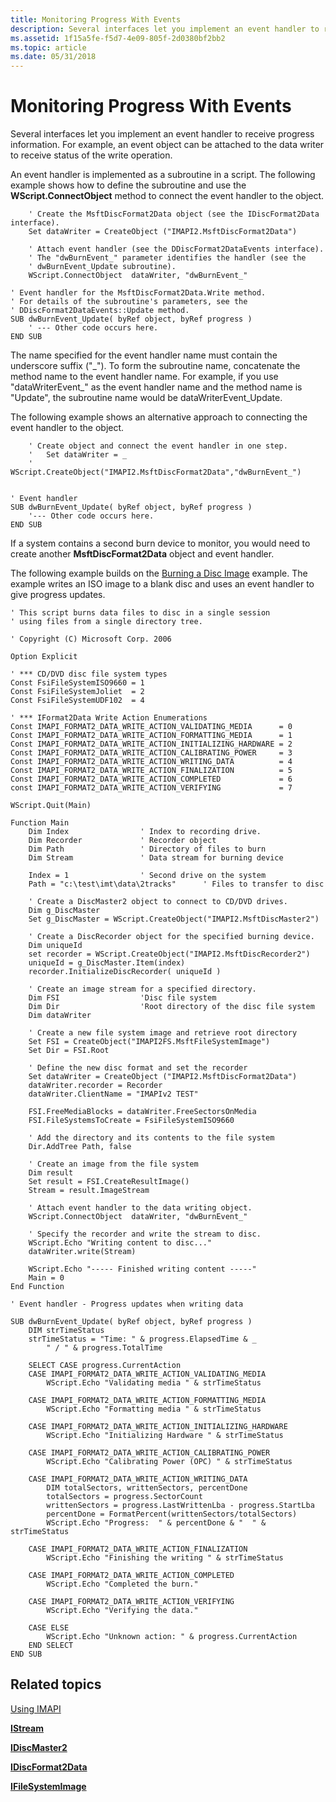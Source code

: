 ```yaml
---
title: Monitoring Progress With Events
description: Several interfaces let you implement an event handler to receive progress information. For example, an event object can be attached to the data writer to receive status of the write operation.
ms.assetid: 1f15a5fe-f5d7-4e09-805f-2d0380bf2bb2
ms.topic: article
ms.date: 05/31/2018
---
```


# Monitoring Progress With Events

Several interfaces let you implement an event handler to receive progress information. For example, an event object can be attached to the data writer to receive status of the write operation.

An event handler is implemented as a subroutine in a script. The following example shows how to define the subroutine and use the **WScript.ConnectObject** method to connect the event handler to the object.


```VB
    ' Create the MsftDiscFormat2Data object (see the IDiscFormat2Data interface).
    Set dataWriter = CreateObject ("IMAPI2.MsftDiscFormat2Data")

    ' Attach event handler (see the DDiscFormat2DataEvents interface).
    ' The "dwBurnEvent_" parameter identifies the handler (see the 
    ' dwBurnEvent_Update subroutine).
    WScript.ConnectObject  dataWriter, "dwBurnEvent_"

' Event handler for the MsftDiscFormat2Data.Write method.
' For details of the subroutine's parameters, see the 
' DDiscFormat2DataEvents::Update method.
SUB dwBurnEvent_Update( byRef object, byRef progress )
    ' --- Other code occurs here. 
END SUB

```



The name specified for the event handler name must contain the underscore suffix ("\_"). To form the subroutine name, concatenate the method name to the event handler name. For example, if you use "dataWriterEvent\_" as the event handler name and the method name is "Update", the subroutine name would be dataWriterEvent\_Update.

The following example shows an alternative approach to connecting the event handler to the object.


```VB
    ' Create object and connect the event handler in one step.
    '   Set dataWriter = _
    '   WScript.CreateObject("IMAPI2.MsftDiscFormat2Data","dwBurnEvent_")


' Event handler  
SUB dwBurnEvent_Update( byRef object, byRef progress )
    '--- Other code occurs here. 
END SUB
```



If a system contains a second burn device to monitor, you would need to create another **MsftDiscFormat2Data** object and event handler.

The following example builds on the [Burning a Disc Image](burning-a-disc.md) example. The example writes an ISO image to a blank disc and uses an event handler to give progress updates.


```VB
' This script burns data files to disc in a single session 
' using files from a single directory tree. 

' Copyright (C) Microsoft Corp. 2006

Option Explicit

' *** CD/DVD disc file system types
Const FsiFileSystemISO9660 = 1
Const FsiFileSystemJoliet  = 2
Const FsiFileSystemUDF102  = 4

' *** IFormat2Data Write Action Enumerations
Const IMAPI_FORMAT2_DATA_WRITE_ACTION_VALIDATING_MEDIA      = 0
Const IMAPI_FORMAT2_DATA_WRITE_ACTION_FORMATTING_MEDIA      = 1
Const IMAPI_FORMAT2_DATA_WRITE_ACTION_INITIALIZING_HARDWARE = 2
Const IMAPI_FORMAT2_DATA_WRITE_ACTION_CALIBRATING_POWER     = 3
Const IMAPI_FORMAT2_DATA_WRITE_ACTION_WRITING_DATA          = 4
Const IMAPI_FORMAT2_DATA_WRITE_ACTION_FINALIZATION          = 5
Const IMAPI_FORMAT2_DATA_WRITE_ACTION_COMPLETED             = 6
const IMAPI_FORMAT2_DATA_WRITE_ACTION_VERIFYING             = 7

WScript.Quit(Main)

Function Main
    Dim Index                ' Index to recording drive.
    Dim Recorder             ' Recorder object
    Dim Path                 ' Directory of files to burn
    Dim Stream               ' Data stream for burning device
    
    Index = 1                ' Second drive on the system
    Path = "c:\test\imt\data\2tracks"      ' Files to transfer to disc

    ' Create a DiscMaster2 object to connect to CD/DVD drives.
    Dim g_DiscMaster
    Set g_DiscMaster = WScript.CreateObject("IMAPI2.MsftDiscMaster2")

    ' Create a DiscRecorder object for the specified burning device.
    Dim uniqueId
    set recorder = WScript.CreateObject("IMAPI2.MsftDiscRecorder2")
    uniqueId = g_DiscMaster.Item(index)
    recorder.InitializeDiscRecorder( uniqueId )

    ' Create an image stream for a specified directory.
    Dim FSI                  'Disc file system
    Dim Dir                  'Root directory of the disc file system
    Dim dataWriter    
        
    ' Create a new file system image and retrieve root directory
    Set FSI = CreateObject("IMAPI2FS.MsftFileSystemImage")
    Set Dir = FSI.Root

    ' Define the new disc format and set the recorder
    Set dataWriter = CreateObject ("IMAPI2.MsftDiscFormat2Data")
    dataWriter.recorder = Recorder
    dataWriter.ClientName = "IMAPIv2 TEST"

    FSI.FreeMediaBlocks = dataWriter.FreeSectorsOnMedia
    FSI.FileSystemsToCreate = FsiFileSystemISO9660

    ' Add the directory and its contents to the file system 
    Dir.AddTree Path, false
        
    ' Create an image from the file system
    Dim result
    Set result = FSI.CreateResultImage()
    Stream = result.ImageStream
    
    ' Attach event handler to the data writing object.
    WScript.ConnectObject  dataWriter, "dwBurnEvent_"

    ' Specify the recorder and write the stream to disc.
    WScript.Echo "Writing content to disc..."
    dataWriter.write(Stream)

    WScript.Echo "----- Finished writing content -----"
    Main = 0
End Function

' Event handler - Progress updates when writing data

SUB dwBurnEvent_Update( byRef object, byRef progress )
    DIM strTimeStatus
    strTimeStatus = "Time: " & progress.ElapsedTime & _
        " / " & progress.TotalTime
   
    SELECT CASE progress.CurrentAction
    CASE IMAPI_FORMAT2_DATA_WRITE_ACTION_VALIDATING_MEDIA
        WScript.Echo "Validating media " & strTimeStatus

    CASE IMAPI_FORMAT2_DATA_WRITE_ACTION_FORMATTING_MEDIA
        WScript.Echo "Formatting media " & strTimeStatus
        
    CASE IMAPI_FORMAT2_DATA_WRITE_ACTION_INITIALIZING_HARDWARE
        WScript.Echo "Initializing Hardware " & strTimeStatus

    CASE IMAPI_FORMAT2_DATA_WRITE_ACTION_CALIBRATING_POWER
        WScript.Echo "Calibrating Power (OPC) " & strTimeStatus

    CASE IMAPI_FORMAT2_DATA_WRITE_ACTION_WRITING_DATA
        DIM totalSectors, writtenSectors, percentDone
        totalSectors = progress.SectorCount
        writtenSectors = progress.LastWrittenLba - progress.StartLba
        percentDone = FormatPercent(writtenSectors/totalSectors)
        WScript.Echo "Progress:  " & percentDone & "  " & strTimeStatus

    CASE IMAPI_FORMAT2_DATA_WRITE_ACTION_FINALIZATION
        WScript.Echo "Finishing the writing " & strTimeStatus
    
    CASE IMAPI_FORMAT2_DATA_WRITE_ACTION_COMPLETED
        WScript.Echo "Completed the burn."

    CASE IMAPI_FORMAT2_DATA_WRITE_ACTION_VERIFYING
        WScript.Echo "Verifying the data."

    CASE ELSE
        WScript.Echo "Unknown action: " & progress.CurrentAction
    END SELECT
END SUB
```



## Related topics

<dl> <dt>

[Using IMAPI](using-imapi.md)
</dt> <dt>

[**IStream**](/windows/desktop/api/objidl/nn-objidl-istream)
</dt> <dt>

[**IDiscMaster2**](/windows/desktop/api/imapi2/nn-imapi2-idiscmaster2)
</dt> <dt>

[**IDiscFormat2Data**](/windows/desktop/api/imapi2/nn-imapi2-idiscformat2data)
</dt> <dt>

[**IFileSystemImage**](/windows/desktop/api/imapi2fs/nn-imapi2fs-ifilesystemimage)
</dt> </dl>

 

 